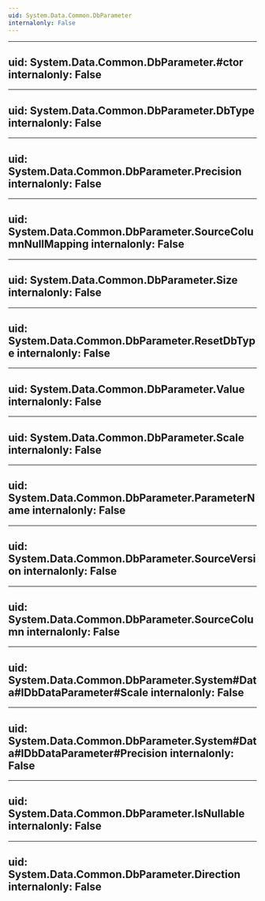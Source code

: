 ```yaml
---
uid: System.Data.Common.DbParameter
internalonly: False
---
```


---
uid: System.Data.Common.DbParameter.#ctor
internalonly: False
---

---
uid: System.Data.Common.DbParameter.DbType
internalonly: False
---

---
uid: System.Data.Common.DbParameter.Precision
internalonly: False
---

---
uid: System.Data.Common.DbParameter.SourceColumnNullMapping
internalonly: False
---

---
uid: System.Data.Common.DbParameter.Size
internalonly: False
---

---
uid: System.Data.Common.DbParameter.ResetDbType
internalonly: False
---

---
uid: System.Data.Common.DbParameter.Value
internalonly: False
---

---
uid: System.Data.Common.DbParameter.Scale
internalonly: False
---

---
uid: System.Data.Common.DbParameter.ParameterName
internalonly: False
---

---
uid: System.Data.Common.DbParameter.SourceVersion
internalonly: False
---

---
uid: System.Data.Common.DbParameter.SourceColumn
internalonly: False
---

---
uid: System.Data.Common.DbParameter.System#Data#IDbDataParameter#Scale
internalonly: False
---

---
uid: System.Data.Common.DbParameter.System#Data#IDbDataParameter#Precision
internalonly: False
---

---
uid: System.Data.Common.DbParameter.IsNullable
internalonly: False
---

---
uid: System.Data.Common.DbParameter.Direction
internalonly: False
---
